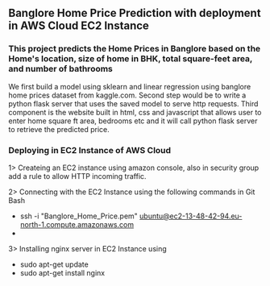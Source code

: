 ## Banglore Home Price Prediction with deployment in AWS Cloud EC2 Instance
### This project predicts the Home Prices in Banglore based on the Home's location, size of home in BHK, total square-feet area, and number of bathrooms

We first build a model using sklearn and linear regression using banglore home prices dataset from kaggle.com.
Second step would be to write a python flask server that uses the saved model to serve http requests. 
Third component is the website built in html, css and javascript that allows user to enter home square ft area, bedrooms etc and it will call python flask server to retrieve the predicted price.

### Deploying in EC2 Instance of AWS Cloud
1> Createing an EC2 instance using amazon console, also in security group add a rule to allow HTTP incoming traffic.

2> Connecting with the EC2 Instance using the following commands in Git Bash
  - ssh -i "Banglore_Home_Price.pem" ubuntu@ec2-13-48-42-94.eu-north-1.compute.amazonaws.com
  - 
3> Installing nginx server in EC2 Instance using
  - sudo apt-get update
  - sudo apt-get install nginx
